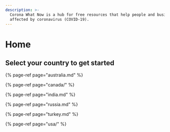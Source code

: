 ```yaml
---
description: >-
  Corona What Now is a hub for free resources that help people and businesses
  affected by coronavirus (COVID-19).
---
```


# Home

## Select your country to get started

{% page-ref page="australia.md" %}

{% page-ref page="canada/" %}

{% page-ref page="india.md" %}

{% page-ref page="russia.md" %}

{% page-ref page="turkey.md" %}

{% page-ref page="usa/" %}



